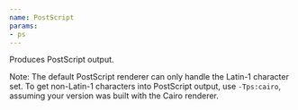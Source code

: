 ```yaml
---
name: PostScript
params:
- ps
---
```

Produces PostScript output.

Note: The default PostScript renderer can only handle the Latin-1
character set. To get non-Latin-1 characters into PostScript output,
use `-Tps:cairo`, assuming your version was built with the
Cairo renderer.
